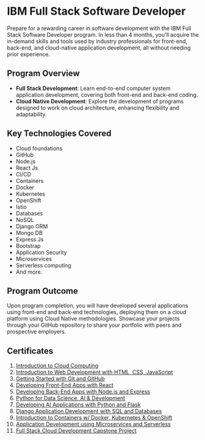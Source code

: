 # IBM Full Stack Software Developer

Prepare for a rewarding career in software development with the IBM Full Stack Software Developer program. In less than 4 months, you'll acquire the in-demand skills and tools used by industry professionals for front-end, back-end, and cloud-native application development, all without needing prior experience.

## Program Overview

* **Full Stack Development**: Learn end-to-end computer system application development, covering both front-end and back-end coding.
* **Cloud Native Development**: Explore the development of programs designed to work on cloud architecture, enhancing flexibility and adaptability.

## Key Technologies Covered

* Cloud foundations
* GitHub
* Node.js
* React Js
* CI/CD
* Containers
* Docker
* Kubernetes
* OpenShift
* Istio
* Databases
* NoSQL
* Django ORM
* Mongo DB
* Express Js
* Bootstrap
* Application Security
* Microservices
* Serverless computing
* And more.

## Program Outcome

Upon program completion, you will have developed several applications using front-end and back-end technologies, deploying them on a cloud platform using Cloud Native methodologies. Showcase your projects through your GitHub repository to share your portfolio with peers and prospective employers.

## Certificates

1. [Introduction to Cloud Computing](https://coursera.org/share/015ccfa8c687547bf947b394883e42da)
2. [Introduction to Web Development with HTML, CSS, JavaScript](https://coursera.org/share/2d926b672d6258430b039651e1a30c44)
3. [Getting Started with Git and GitHub](https://coursera.org/share/9e6490c4a5a410c954cbc8c72dd79b01)
4. [Developing Front-End Apps with React](https://coursera.org/share/7b72d56cebad4578b56898061ddebabb)
5. [Developing Back-End Apps with Node.js and Express](https://coursera.org/share/14ee66310b51ca68927a41a5bcb92ffe)
6. [Python for Data Science, AI & Development](https://coursera.org/share/b2b155a63d0e6a436614cc05e0f3376e)
7. [Developing AI Applications with Python and Flask](https://coursera.org/share/c657dc519582c971a4e60199e92d3766)
8. [Django Application Development with SQL and Databases](https://coursera.org/share/2a422bba6fe63661ab12c49c30cb1503)
9. [Introduction to Containers w/ Docker, Kubernetes & OpenShift](https://coursera.org/share/101b64881eff57e2fcf063efe419f5c3)
10. [Application Development using Microservices and Serverless](https://coursera.org/share/e010de262a3b2356a132ea91d3154b21)
11. [Full Stack Cloud Development Capstone Project](https://coursera.org/share/9ee29fafb10da41190d3fb7c63f4a473)
